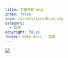 ```yaml
---
title: 菜单帮助help
index: false
icon: /assets/icon/book.svg
category:
  - 菜单
copyright: false
footer: Neko docs - 菜单
---
```


![](https://drive.nekodayo.top/raw/nekodocs/image/help.png)